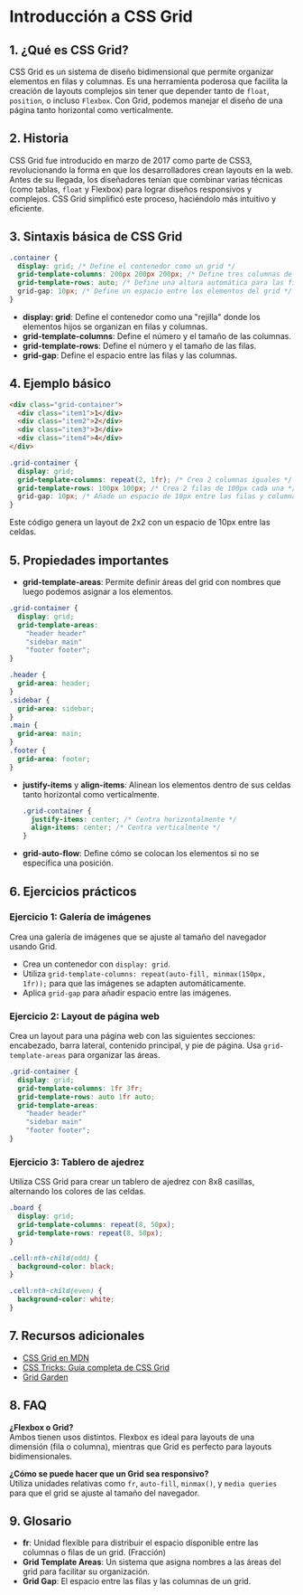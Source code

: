 # Introducción a CSS Grid

## 1. ¿Qué es CSS Grid?
CSS Grid es un sistema de diseño bidimensional que permite organizar elementos en filas y columnas. Es una herramienta poderosa que facilita la creación de layouts complejos sin tener que depender tanto de `float`, `position`, o incluso `Flexbox`. Con Grid, podemos manejar el diseño de una página tanto horizontal como verticalmente.

## 2. Historia
CSS Grid fue introducido en marzo de 2017 como parte de CSS3, revolucionando la forma en que los desarrolladores crean layouts en la web. Antes de su llegada, los diseñadores tenían que combinar varias técnicas (como tablas, `float` y Flexbox) para lograr diseños responsivos y complejos. CSS Grid simplificó este proceso, haciéndolo más intuitivo y eficiente.

## 3. Sintaxis básica de CSS Grid

```css
.container {
  display: grid; /* Define el contenedor como un grid */
  grid-template-columns: 200px 200px 200px; /* Define tres columnas de 200px cada una */
  grid-template-rows: auto; /* Define una altura automática para las filas */
  grid-gap: 10px; /* Define un espacio entre los elementos del grid */
}
```

- **display: grid**: Define el contenedor como una "rejilla" donde los elementos hijos se organizan en filas y columnas.
- **grid-template-columns**: Define el número y el tamaño de las columnas.
- **grid-template-rows**: Define el número y el tamaño de las filas.
- **grid-gap**: Define el espacio entre las filas y las columnas.

## 4. Ejemplo básico

```html
<div class="grid-container">
  <div class="item1">1</div>
  <div class="item2">2</div>
  <div class="item3">3</div>
  <div class="item4">4</div>
</div>
```

```css
.grid-container {
  display: grid;
  grid-template-columns: repeat(2, 1fr); /* Crea 2 columnas iguales */
  grid-template-rows: 100px 100px; /* Crea 2 filas de 100px cada una */
  grid-gap: 10px; /* Añade un espacio de 10px entre las filas y columnas */
}
```

Este código genera un layout de 2x2 con un espacio de 10px entre las celdas.

## 5. Propiedades importantes

- **grid-template-areas**: Permite definir áreas del grid con nombres que luego podemos asignar a los elementos.

```css
.grid-container {
  display: grid;
  grid-template-areas:
    "header header"
    "sidebar main"
    "footer footer";
}

.header {
  grid-area: header;
}
.sidebar {
  grid-area: sidebar;
}
.main {
  grid-area: main;
}
.footer {
  grid-area: footer;
}
```

- **justify-items** y **align-items**: Alinean los elementos dentro de sus celdas tanto horizontal como verticalmente.
  
  ```css
  .grid-container {
    justify-items: center; /* Centra horizontalmente */
    align-items: center; /* Centra verticalmente */
  }
  ```

- **grid-auto-flow**: Define cómo se colocan los elementos si no se especifica una posición.

## 6. Ejercicios prácticos

### Ejercicio 1: Galería de imágenes

Crea una galería de imágenes que se ajuste al tamaño del navegador usando Grid.

- Crea un contenedor con `display: grid`.
- Utiliza `grid-template-columns: repeat(auto-fill, minmax(150px, 1fr));` para que las imágenes se adapten automáticamente.
- Aplica `grid-gap` para añadir espacio entre las imágenes.

### Ejercicio 2: Layout de página web

Crea un layout para una página web con las siguientes secciones: encabezado, barra lateral, contenido principal, y pie de página. Usa `grid-template-areas` para organizar las áreas.

```css
.grid-container {
  display: grid;
  grid-template-columns: 1fr 3fr;
  grid-template-rows: auto 1fr auto;
  grid-template-areas:
    "header header"
    "sidebar main"
    "footer footer";
}
```

### Ejercicio 3: Tablero de ajedrez

Utiliza CSS Grid para crear un tablero de ajedrez con 8x8 casillas, alternando los colores de las celdas.

```css
.board {
  display: grid;
  grid-template-columns: repeat(8, 50px);
  grid-template-rows: repeat(8, 50px);
}

.cell:nth-child(odd) {
  background-color: black;
}

.cell:nth-child(even) {
  background-color: white;
}
```

## 7. Recursos adicionales
- [CSS Grid en MDN](https://developer.mozilla.org/es/docs/Web/CSS/CSS_Grid_Layout)
- [CSS Tricks: Guía completa de CSS Grid](https://css-tricks.com/snippets/css/complete-guide-grid/)
- [Grid Garden](https://cssgridgarden.com/)

## 8. FAQ

**¿Flexbox o Grid?**  
Ambos tienen usos distintos. Flexbox es ideal para layouts de una dimensión (fila o columna), mientras que Grid es perfecto para layouts bidimensionales.

**¿Cómo se puede hacer que un Grid sea responsivo?**  
Utiliza unidades relativas como `fr`, `auto-fill`, `minmax()`, y `media queries` para que el grid se ajuste al tamaño del navegador.

## 9. Glosario

- **fr**: Unidad flexible para distribuir el espacio disponible entre las columnas o filas de un grid. (Fracción)
- **Grid Template Areas**: Un sistema que asigna nombres a las áreas del grid para facilitar su organización.
- **Grid Gap**: El espacio entre las filas y las columnas de un grid.
